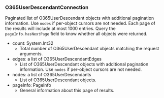 ### O365UserDescendantConnection
Paginated list of O365UserDescendant objects with additional pagination information. Use `nodes` if per-object cursors are not needed. Each page of the results will include at most 1000 entries. Query the `pageInfo.hasNextPage` field to know whether all objects were returned.

- count: System.Int32
  - Total number of O365UserDescendant objects matching the request arguments.
- edges: a list of O365UserDescendantEdges
  - List of O365UserDescendant objects with additional pagination information. Use `nodes` if per-object cursors are not needed.
- nodes: a list of O365UserDescendants
  - List of O365UserDescendant objects.
- pageInfo: PageInfo
  - General information about this page of results.
